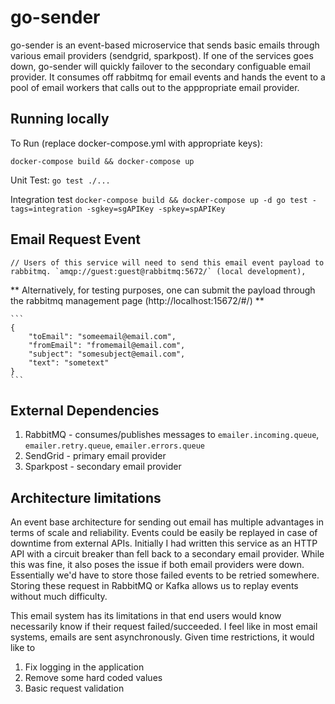 # go-sender
go-sender is an event-based microservice that sends basic emails through various email providers (sendgrid, sparkpost). If one of the services goes down, go-sender will quickly failover to the secondary configuable email provider. It consumes off rabbitmq for email events and hands the event to a pool of email workers that calls out to the apppropriate email provider. 

## Running locally
To Run (replace docker-compose.yml with appropriate keys):
  ```
  docker-compose build && docker-compose up
  ```
Unit Test:
    ```
    go test ./...
    ```

Integration test
    ```
    docker-compose build && docker-compose up -d
    go test -tags=integration -sgkey=sgAPIKey -spkey=spAPIKey
    ```

## Email Request Event
	// Users of this service will need to send this email event payload to rabbitmq. `amqp://guest:guest@rabbitmq:5672/` (local development),
  ** Alternatively, for testing purposes, one can submit the payload through the rabbitmq management page (http://localhost:15672/#/) **
  
	```
	{
        "toEmail": "someemail@email.com",
        "fromEmail": "fromemail@email.com",
        "subject": "somesubject@email.com",
        "text": "sometext"
	}
	```

## External Dependencies
1. RabbitMQ - consumes/publishes messages to `emailer.incoming.queue`, `emailer.retry.queue`, `emailer.errors.queue`
2. SendGrid - primary email provider
3. Sparkpost - secondary email provider

## Architecture limitations
An event base architecture for sending out email has multiple advantages in terms of scale and reliability. Events could be easily be replayed in case of downtime from external APIs. Initially I had written this service as an HTTP API with a circuit breaker than fell back to a secondary email provider. While this was fine, it also poses the issue if both email providers were down. Essentially we'd have to store those failed events to be retried somewhere. Storing these request in RabbitMQ or Kafka allows us to replay events without much difficulty. 

This email system has its limitations in that end users would know necessarily know if their request failed/succeeded. I feel like in most email systems, emails are sent asynchronously. Given time restrictions, it would like to

1. Fix logging in the application
2. Remove some hard coded values
3. Basic request validation
